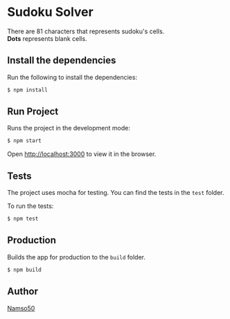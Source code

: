 # Sudoku Solver

There are 81 characters that represents sudoku's cells.  
**Dots** represents blank cells.

## Install the dependencies

Run the following to install the dependencies:

```bash
$ npm install
```

## Run Project

Runs the project in the development mode:

```bash
$ npm start
```

Open [http://localhost:3000](http://localhost:3000) to view it in the browser.

## Tests

The project uses mocha for testing. You can find the tests in the `test` folder.

To run the tests:

```bash
$ npm test
```

## Production

Builds the app for production to the `build` folder.

```bash
$ npm build
```

## Author
[Namso50](https://github.com/Namso50)
